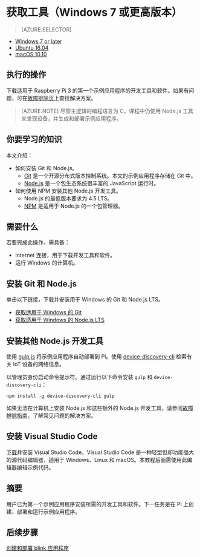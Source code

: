 <properties
    pageTitle="获取工具 (Windows 7+) | Azure"
    description="下载并安装适用于 Windows 7 及更高版本上 Pi 的第一个示例应用程序的必需工具和软件。"
    services="iot-hub"
    documentationcenter=""
    author="shizn"
    manager="timtl"
    tags=""
    keywords="iot 开发, iot 软件, 物联网软件, 在 windows 上安装git, 安装 node js windows, 在 windows 上安装 npm" />
<tags
    ms.assetid="bd765ddd-65b7-4241-a391-dc77cb3af1c0"
    ms.service="iot-hub"
    ms.devlang="c"
    ms.topic="article"
    ms.tgt_pltfrm="na"
    ms.workload="na"
    ms.date="11/28/2016"
    wacn.date="01/06/2017"
    ms.author="xshi" />  


# 获取工具（Windows 7 或更高版本）
>[AZURE.SELECTOR]
- [Windows 7 or later](/documentation/articles/iot-hub-raspberry-pi-kit-c-lesson1-get-the-tools-win32/)
- [Ubuntu 16.04](/documentation/articles/iot-hub-raspberry-pi-kit-c-lesson1-get-the-tools-ubuntu/)
- [macOS 10.10](/documentation/articles/iot-hub-raspberry-pi-kit-c-lesson1-get-the-tools-mac/)

## 执行的操作
下载适用于 Raspberry Pi 3 的第一个示例应用程序的开发工具和软件。如果有问题，可在[故障排除页](/documentation/articles/iot-hub-raspberry-pi-kit-c-troubleshooting/)上查找解决方案。

> [AZURE.NOTE]
尽管主逻辑的编程语言为 C，课程中仍使用 Node.js 工具来发现设备，并生成和部署示例应用程序。

## 你要学习的知识
本文介绍：

* 如何安装 Git 和 Node.js。
  * [Git](https://git-scm.com) 是一个开源分布式版本控制系统。本文的示例应用程序存储在 Git 中。
  * [Node.js](https://nodejs.org/en/) 是一个包生态系统很丰富的 JavaScript 运行时。
* 如何使用 NPM 安装其他 Node.js 开发工具。
  * Node.js 的最低版本要求为 4.5 LTS。
  * [NPM](https://www.npmjs.com) 是适用于 Node.js 的一个包管理器。

## 需要什么

若要完成此操作，需具备：

* Internet 连接，用于下载开发工具和软件。
* 运行 Windows 的计算机。

## 安装 Git 和 Node.js

单击以下链接，下载并安装用于 Windows 的 Git 和 Node.js LTS。

* [获取适用于 Windows 的 Git](https://git-scm.com/download/win/)
* [获取适用于 Windows 的 Node.js LTS](https://nodejs.org/en/)

## 安装其他 Node.js 开发工具

使用 [gulp.js](http://gulpjs.com) 将示例应用程序自动部署到 Pi。使用 [device-discovery-cli](https://github.com/Azure/device-discovery-cli) 检索有关 IoT 设备的网络信息。

以管理员身份启动命令提示符。通过运行以下命令安装 `gulp` 和 `device-discovery-cli`：

	npm install -g device-discovery-cli gulp

如果无法在计算机上安装 Node.js 和这些额外的 Node.js 开发工具，请参阅[故障排除指南](/documentation/articles/iot-hub-raspberry-pi-kit-c-troubleshooting/)，了解常见问题的解决方案。

## 安装 Visual Studio Code

[下载](https://code.visualstudio.com/docs/setup/windows)并安装 Visual Studio Code。Visual Studio Code 是一种轻型但却功能强大的源代码编辑器，适用于 Windows、Linux 和 macOS。本教程后面需使用此编辑器编辑示例代码。

## 摘要

用户已为第一个示例应用程序安装所需的开发工具和软件。下一任务是在 Pi 上创建、部署和运行示例应用程序。

## 后续步骤

[创建和部署 blink 应用程序](/documentation/articles/iot-hub-raspberry-pi-kit-c-lesson1-deploy-blink-app/)

<!---HONumber=Mooncake_0103_2017-->